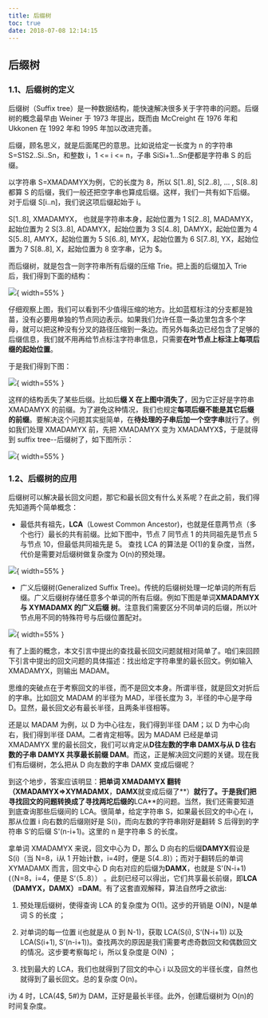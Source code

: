 ```yaml
---
title: 后缀树
toc: true
date: 2018-07-08 12:14:15
---
```

## 后缀树

### 1.1、后缀树的定义

后缀树（Suffix tree）是一种数据结构，能快速解决很多关于字符串的问题。后缀树的概念最早由 Weiner 于 1973 年提出，既而由 McCreight 在 1976 年和 Ukkonen 在 1992 年和 1995 年加以改进完善。

后缀，顾名思义，就是后面尾巴的意思。比如说给定一长度为 n 的字符串 S=S1S2..Si..Sn，和整数 i，1 <= i <= n，子串 SiSi+1...Sn便都是字符串 S 的后缀。

以字符串 S=XMADAMYX为例，它的长度为 8，所以 S[1..8], S[2..8], ... , S[8..8]都算 S 的后缀，我们一般还把空字串也算成后缀。这样，我们一共有如下后缀。对于后缀 S[i..n]，我们说这项后缀起始于 i。

S[1..8], XMADAMYX， 也就是字符串本身，起始位置为 1
 S[2..8], MADAMYX，起始位置为 2
  S[3..8], ADAMYX，起始位置为 3
   S[4..8], DAMYX，起始位置为 4
    S[5..8], AMYX，起始位置为 5
     S[6..8], MYX，起始位置为 6
      S[7..8], YX，起始位置为 7
       S[8..8], X，起始位置为 8
空字串，记为 $。

而后缀树，就是包含一则字符串所有后缀的压缩 Trie。把上面的后缀加入 Trie 后，我们得到下面的结构：

![](http://images.iterate.site/blog/image/180708/IeFb7ilLHf.gif){ width=55% }

仔细观察上图，我们可以看到不少值得压缩的地方。比如蓝框标注的分支都是独苗，没有必要用单独的节点同边表示。如果我们允许任意一条边里包含多个字 母，就可以把这种没有分叉的路径压缩到一条边。而另外每条边已经包含了足够的后缀信息，我们就不用再给节点标注字符串信息，只需要**在叶节点上标注上每项后缀的起始位置**。

于是我们得到下图：

![](http://images.iterate.site/blog/image/180708/8AfFALbeHk.gif){ width=55% }

这样的结构丢失了某些后缀。比如后**缀 X 在上图中消失了**，因为它正好是字符串 XMADAMYX 的前缀。为了避免这种情况，我们也规定**每项后缀不能是其它后缀的前缀**。要解决这个问题其实挺简单，在**待处理的子串后加一个空字串**就行了。例如我们处理 XMADAMYX 前，先把 XMADAMYX 变为 XMADAMYX$，于是就得到 suffix tree--后缀树了，如下图所示：

![](http://images.iterate.site/blog/image/180708/CKE73heAB8.gif){ width=55% }

### 1.2、后缀树的应用

后缀树可以解决最长回文问题，那它和最长回文有什么关系呢？在此之前，我们得先知道两个简单概念：

- 最低共有祖先，**LCA**（Lowest Common Ancestor)，也就是任意两节点（多个也行）最长的共有前缀。比如下图中，节点 7 同节点 1 的共同祖先是节点 5 与节点 10，但最低共同祖先是 5。 查找 LCA 的算法是 O(1)的复杂度，当然，代价是需要对后缀树做复杂度为 O(n)的预处理。

![](http://images.iterate.site/blog/image/180708/5c8BFHI21L.jpg?imageslim){ width=55% }

- 广义后缀树(Generalized Suffix Tree)。传统的后缀树处理一坨单词的所有后缀。广义后缀树存储任意多个单词的所有后缀。例如下图是单词**XMADAMYX与 XYMADAMX 的广义后缀 树**。注意我们需要区分不同单词的后缀，所以叶节点用不同的特殊符号与后缀位置配对。

![](http://images.iterate.site/blog/image/180708/g3E8LLiacD.gif){ width=55% }

有了上面的概念，本文引言中提出的查找最长回文问题就相对简单了。咱们来回顾下引言中提出的回文问题的具体描述：找出给定字符串里的最长回文。例如输入 XMADAMYX，则输出 MADAM。

思维的突破点在于考察回文的半径，而不是回文本身。所谓半径，就是回文对折后的字串。比如回文 MADAM 的半径为 MAD，半径长度为 3，半径的中心是字母 D。显然，最长回文必有最长半径，且两条半径相等。

还是以 MADAM 为例，以 D 为中心往左，我们得到半径 DAM；以 D 为中心向右，我们得到半径 DAM。二者肯定相等。因为 MADAM 已经是单词 XMADAMYX 里的最长回文，我们可以肯定从**D往左数的字串 DAMX与从 D 往右数的子串 DAMYX 共享最长前缀 DAM**。而这，正是解决回文问题的关键。现在我们有后缀树，怎么把从 D 向左数的字串 DAMX 变成后缀呢？

到这个地步，答案应该明显：**把单词 XMADAMYX 翻转（XMADAMYX=>XYMADAMX**，**DAMX**就变成后缀了**）**就行了。于是我们把寻找回文的问题转换成了寻找两坨后缀的**LCA**的问题。当然，我们还需要知道 到底查询那些后缀间的 LCA。很简单，给定字符串 S，如果最长回文的中心在 i，那从位置 i 向右数的后缀刚好是 S(i)，而向左数的字符串刚好是翻转 S 后得到的字符串 S‘的后缀 S'(n-i+1)。这里的 n 是字符串 S 的长度。

拿单词 XMADAMYX 来说，回文中心为 D，那么 D 向右的后缀**DAMYX**假设是 S(i)（当 N=8，i从 1 开始计数，i=4时，便是 S(4..8)）；而对于翻转后的单词 XYMADAMX 而言，回文中心 D 向右对应的后缀为**DAMX**，也就是 S'(N-i+1)(（N=8，i=4，便是 S‘（5..8）） 。此刻已经可以得出，它们共享最长前缀，即**LCA（DAMYX，DAMX）=DAM**。有了这套直观解释，算法自然呼之欲出:

1. 预处理后缀树，使得查询 LCA 的复杂度为 O(1)。这步的开销是 O(N)，N是单词 S 的长度 ；

2. 对单词的每一位置 i(也就是从 0 到 N-1)，获取 LCA(S(i), S‘(N-i+1)) 以及 LCA(S(i+1), S’(n-i+1))。查找两次的原因是我们需要考虑奇数回文和偶数回文的情况。这步要考察每坨 i，所以复杂度是 O(N) ；

3. 找到最大的 LCA，我们也就得到了回文的中心 i 以及回文的半径长度，自然也就得到了最长回文。总的复杂度 O(n)。

i为 4 时，LCA(4$, 5#)为 DAM，正好是最长半径。此外，创建后缀树为 O(n)的时间复杂度。
